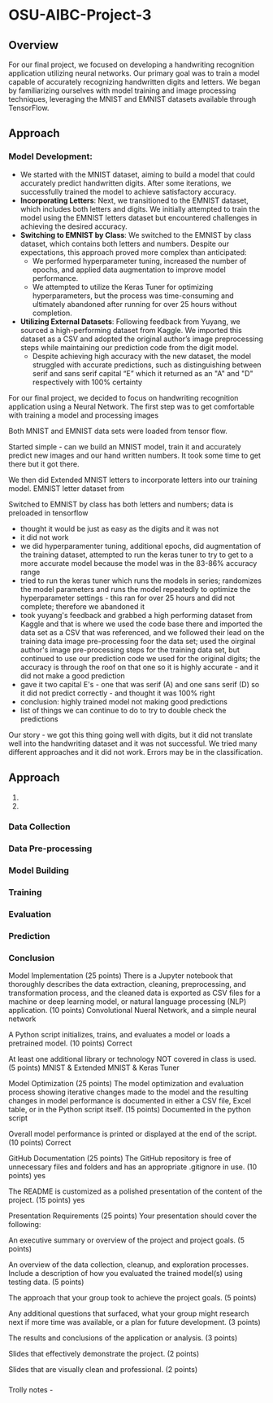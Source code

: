 # OSU-AIBC-Project-3
## Overview
For our final project, we focused on developing a handwriting recognition application utilizing neural networks. Our primary goal was to train a model capable of accurately recognizing handwritten digits and letters. We began by familiarizing ourselves with model training and image processing techniques, leveraging the MNIST and EMNIST datasets available through TensorFlow.

## Approach
### Model Development:
- We started with the MNIST dataset, aiming to build a model that could accurately predict handwritten digits. After some iterations, we successfully trained the model to achieve satisfactory accuracy.
- **Incorporating Letters**: Next, we transitioned to the EMNIST dataset, which includes both letters and digits. We initially attempted to train the model using the EMNIST letters dataset but encountered challenges in achieving the desired accuracy.
- **Switching to EMNIST by Class**: We switched to the EMNIST by class dataset, which contains both letters and numbers. Despite our expectations, this approach proved more complex than anticipated:
  * We performed hyperparameter tuning, increased the number of epochs, and applied data augmentation to improve model performance.
  * We attempted to utilize the Keras Tuner for optimizing hyperparameters, but the process was time-consuming and ultimately abandoned after running for over 25 hours without completion.
- **Utilizing External Datasets**: Following feedback from Yuyang, we sourced a high-performing dataset from Kaggle. We imported this dataset as a CSV and adopted the original author’s image preprocessing steps while maintaining our prediction code from the digit model.
  * Despite achieving high accuracy with the new dataset, the model struggled with accurate predictions, such as distinguishing between serif and sans serif capital “E” which it returned as an "A" and "D" respectively with 100% certainty





For our final project, we decided to focus on handwriting recognition application using a Neural Network. The first step was to get comfortable with training a model and processing images

Both MNIST and EMNIST data sets were loaded from tensor flow.

Started simple - can we build an MNIST model, train it and accurately predict new images and our hand written numbers. It took some time to get there but it got there. 

We then did Extended MNIST letters to incorporate letters into our training model.  EMNIST letter dataset from

Switched to EMNIST by class has both letters and numbers; data is preloaded in tensorflow
- thought it would be just as easy as the digits and it was not
- it did not work
- we did hyperparamenter tuning, additional epochs, did augmentation of the training dataset, attempted to run the keras tuner to try to get to a more accurate model because the model was in the 83-86% accuracy range 
- tried to run the keras tuner which runs the models in series; randomizes the model parameters and runs the model repeatedly to optimize the hyperparameter settings - this ran for over 25 hours and did not complete; therefore we abandoned it
- took yuyang's feedback and grabbed a high performing dataset from Kaggle and that is where we used the code base there and imported the data set as a CSV that was referenced, and we followed their lead on the training data image pre-processing foor the data set; used the oirginal author's image pre-processing steps for the training data set, but continued to use our prediction code we used for the original digits; the accuracy is through the roof on that one so it is highly accurate - and it did not make a good prediction
- gave it two capital E's - one that was serif (A) and one sans serif (D) so it did not predict correctly - and thought it was 100% right 
- conclusion: highly trained model not making good predictions
- list of things we can continue to do to try to double check the predictions



Our story - we got this thing going well with digits, but it did not translate well into the handwriting dataset and it was not successful. We tried many different approaches and  it did not work. Errors may be in the classification. 






## Approach
1. 
2. 



### Data Collection

### Data Pre-processing

### Model Building

### Training

### Evaluation

### Prediction

### Conclusion










Model Implementation (25 points)
There is a Jupyter notebook that thoroughly describes the data extraction, cleaning, preprocessing, and transformation process, and the cleaned data is exported as CSV files for a machine or deep learning model, or natural language processing (NLP) application. (10 points) Convolutional Nueral Network, and a simple neural network

A Python script initializes, trains, and evaluates a model or loads a pretrained model. (10 points) Correct

At least one additional library or technology NOT covered in class is used. (5 points) MNIST & Extended MNIST & Keras Tuner

Model Optimization (25 points)
The model optimization and evaluation process showing iterative changes made to the model and the resulting changes in model performance is documented in either a CSV file, Excel table, or in the Python script itself. (15 points) Documented in the python script

Overall model performance is printed or displayed at the end of the script. (10 points) Correct

GitHub Documentation (25 points)
The GitHub repository is free of unnecessary files and folders and has an appropriate .gitignore in use. (10 points) yes

The README is customized as a polished presentation of the content of the project. (15 points) yes

Presentation Requirements (25 points)
Your presentation should cover the following:

An executive summary or overview of the project and project goals. (5 points)

An overview of the data collection, cleanup, and exploration processes. Include a description of how you evaluated the trained model(s) using testing data. (5 points)

The approach that your group took to achieve the project goals. (5 points)

Any additional questions that surfaced, what your group might research next if more time was available, or a plan for future development. (3 points)

The results and conclusions of the application or analysis. (3 points)

Slides that effectively demonstrate the project. (2 points)

Slides that are visually clean and professional. (2 points)


###
Trolly notes - 